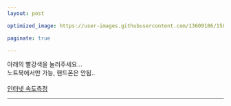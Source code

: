 ```yaml
---
layout: post

optimized_image: https://user-images.githubusercontent.com/13609186/158834605-d94332d6-21ee-4216-8a9c-334b2b14bd86.jpg

paginate: true

---
```

아래의 빨강색을 눌러주세요... <br>
노트북에서만 가능, 핸드폰은 안됨.. <br> <br>
[인터넷 속도측정](http://beta.benchbee.co.kr/home.asp#)

---
